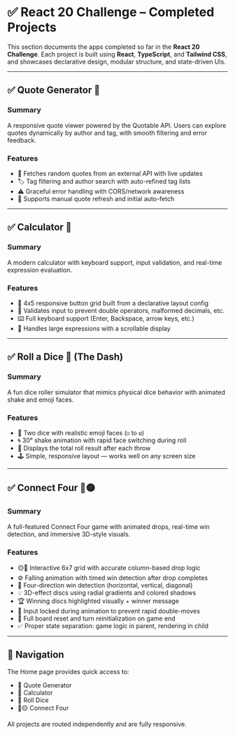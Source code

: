 # ✅ React 20 Challenge – Completed Projects

This section documents the apps completed so far in the **React 20 Challenge**. Each project is built using **React**, **TypeScript**, and **Tailwind CSS**, and showcases declarative design, modular structure, and state-driven UIs.

---

## ✅ Quote Generator 💭

### Summary  
A responsive quote viewer powered by the Quotable API. Users can explore quotes dynamically by author and tag, with smooth filtering and error feedback.

### Features
- 🧠 Fetches random quotes from an external API with live updates
- 🏷️ Tag filtering and author search with auto-refined tag lists
- ⚠️ Graceful error handling with CORS/network awareness
- 🔁 Supports manual quote refresh and initial auto-fetch

---

## ✅ Calculator 🔢

### Summary  
A modern calculator with keyboard support, input validation, and real-time expression evaluation.

### Features
- 🔲 4x5 responsive button grid built from a declarative layout config
- 🧮 Validates input to prevent double operators, malformed decimals, etc.
- ⌨️ Full keyboard support (Enter, Backspace, arrow keys, etc.)
- 🔢 Handles large expressions with a scrollable display

---

## ✅ Roll a Dice 🎲 (The Dash)

### Summary  
A fun dice roller simulator that mimics physical dice behavior with animated shake and emoji faces.

### Features
- 🎲 Two dice with realistic emoji faces (`⚀` to `⚅`)
- 🌀 30° shake animation with rapid face switching during roll
- 🔢 Displays the total roll result after each throw
- 🕹️ Simple, responsive layout — works well on any screen size

---

## ✅ Connect Four 🔴🟡

### Summary  
A full-featured Connect Four game with animated drops, real-time win detection, and immersive 3D-style visuals.

### Features
- 🟡🔴 Interactive 6x7 grid with accurate column-based drop logic
- ⚙️ Falling animation with timed win detection after drop completes
- 🔎 Four-direction win detection (horizontal, vertical, diagonal)
- 💡 3D-effect discs using radial gradients and colored shadows
- 🏆 Winning discs highlighted visually + winner message
- 🔐 Input locked during animation to prevent rapid double-moves
- 🔄 Full board reset and turn reinitialization on game end
- ✅ Proper state separation: game logic in parent, rendering in child

---

## 🔗 Navigation

The Home page provides quick access to:
- 💭 Quote Generator
- 🔢 Calculator
- 🎲 Roll Dice
- 🔴🟡 Connect Four

All projects are routed independently and are fully responsive.
